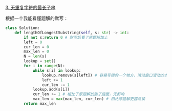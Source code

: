 [3. 无重复字符的最长子串](https://leetcode-cn.com/problems/longest-substring-without-repeating-characters/)

根据一个我能看懂题解的默写：

```python
class Solution:
    def lengthOfLongestSubstring(self, s: str) -> int:
	    if not s:return 0 # 默写后看了原题解加上
        left = 0
        cur_len = 0
        max_len = 0
        N = len(s)
        lookup = set()
        for i in range(N):
            while s[i] in lookup:
                lookup.remove(s[left]) # 容易写错的一个地方，滑动窗口滑动的本质
                left += 1
                cur_len -= 1
            lookup.add(s[i])
            cur_len += 1 # 相比于原题解放到了后面，无影响
            max_len = max(max_len, cur_len) # 相比原题解更容易读
        return max_len
```